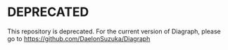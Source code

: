 # DEPRECATED

This repository is deprecated. For the current version of Diagraph, please go to https://github.com/DaelonSuzuka/Diagraph

